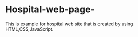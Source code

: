 # Hospital-web-page-
This is example for hospital web site that is created by using HTML,CSS,JavaScript.

